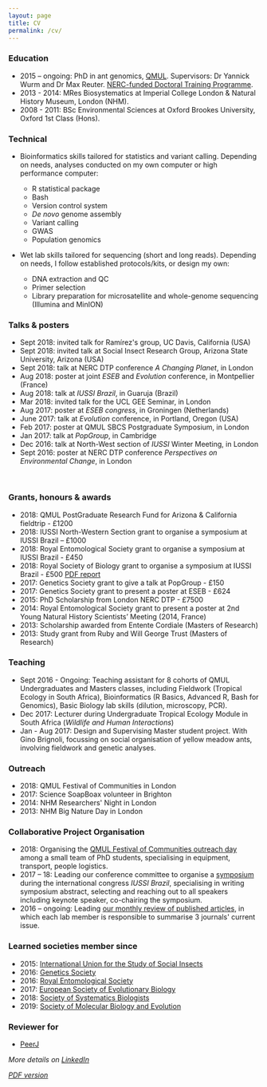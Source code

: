 ```yaml
---
layout: page
title: CV
permalink: /cv/
---
```

### Education

- 2015 – ongoing: PhD in ant genomics, [QMUL](https://www.qmul.ac.uk/sbcs/staff/emelinefavreau.html). Supervisors: Dr Yannick Wurm and Dr Max Reuter. [NERC-funded Doctoral Training Programme](https://london-nerc-dtp.org/).
- 2013 - 2014: MRes Biosystematics at Imperial College London & Natural History Museum, London (NHM).
- 2008 - 2011: BSc Environmental Sciences at Oxford Brookes University, Oxford 1st Class (Hons).

### Technical
- Bioinformatics skills tailored for statistics and variant calling. Depending on needs, analyses conducted on my own computer or high performance computer:
   - R statistical package
   - Bash
   - Version control system
   - _De novo_ genome assembly
   - Variant calling
   - GWAS
   - Population genomics

- Wet lab skills tailored for sequencing (short and long reads). Depending on needs, I follow established protocols/kits, or design my own:
   - DNA extraction and QC
   - Primer selection
   - Library preparation for microsatellite and whole-genome sequencing (Illumina and MinION)



### Talks & posters
- Sept 2018: invited talk for Ramírez's group, UC Davis, California (USA)
- Sept 2018: invited talk at Social Insect Research Group, Arizona State University, Arizona (USA)
- Sept 2018: talk at NERC DTP conference _A Changing Planet_, in London
- Aug 2018: poster at joint _ESEB_ and _Evolution_ conference, in Montpellier (France)
- Aug 2018: talk at _IUSSI Brazil_, in Guaruja (Brazil)
- Mar 2018: invited talk for the UCL GEE Seminar, in London
- Aug 2017: poster at _ESEB congress_, in Groningen (Netherlands)
- June 2017: talk at _Evolution_ conference, in Portland, Oregon (USA)
- Feb 2017: poster at QMUL SBCS Postgraduate Symposium, in London
- Jan 2017: talk at _PopGroup_, in Cambridge
- Dec 2016: talk at North-West section of _IUSSI_ Winter Meeting, in London
- Sept 2016: poster at NERC DTP conference _Perspectives on Environmental Change_, in London

 
### Grants, honours & awards
- 2018: QMUL PostGraduate Research Fund for Arizona &  California fieldtrip - £1200
- 2018: IUSSI North-Western Section grant to organise a symposium at IUSSI Brazil – £1000
- 2018: Royal Entomological Society grant to organise a symposium at IUSSI Brazil - £450
- 2018: Royal Society of Biology grant to organise a symposium at IUSSI Brazil - £500 [PDF report](https://www.rsb.org.uk/images/pdf/Travel_Grant_report_2018_Favreau_Emeline.pdf)
- 2017: Genetics Society grant to give a talk at PopGroup - £150
- 2017: Genetics Society grant to present a poster at ESEB - £624
- 2015: PhD Scholarship from London NERC DTP - £7500
- 2014: Royal Entomological Society grant to present a poster at 2nd Young Natural History Scientists’ Meeting (2014, France)
- 2013: Scholarship awarded from Entente Cordiale (Masters of Research)
- 2013: Study grant from Ruby and Will George Trust (Masters of Research)
 

### Teaching
- Sept 2016 - Ongoing: Teaching assistant for 8 cohorts of QMUL Undergraduates and Masters classes, including Fieldwork (Tropical Ecology in South Africa), Bioinformatics (R Basics, Advanced R, Bash for Genomics), Basic Biology lab skills (dilution, microscopy, PCR).
- Dec 2017: Lecturer during Undergraduate Tropical Ecology Module in South Africa (_Wildlife and Human Interactions_)
- Jan - Aug 2017: Design and Supervising Master student project. With Gino Brignoli, focussing on social organisation of yellow meadow ants, involving fieldwork and genetic analyses.



### Outreach
- 2018: QMUL Festival of Communities in London
- 2017: Science SoapBoax volunteer in Brighton
- 2014: NHM Researchers' Night in London
- 2013: NHM Big Nature Day in London



### Collaborative Project Organisation
- 2018: Organising the [QMUL Festival of Communities outreach day](https://wurmlab.github.io/news/2018-05-18-festival_of_communities/) among a small team of PhD students, specialising in equipment, transport, people logistics.
- 2017 – 18: Leading our conference committee to organise a [symposium](https://wurmlab.github.io/news/2018-02-15-iussi_symposium_evolution_of_social_organization/) during the international congress _IUSSI Brazil_, specialising in writing symposium abstract, selecting and reaching out to all speakers including keynote speaker, co-chairing the symposium.
- 2016 – ongoing: Leading [our monthly review of published articles](https://wurmlab.github.io/news/2018-02-20-Keeping_up_with_reading_newly_published_articles/), in which each lab member is responsible to summarise 3 journals' current issue.


### Learned societies member since
- 2015: [International Union for the Study of Social Insects](http://www.iussi.org/)
- 2016: [Genetics Society](http://www.genetics.org.uk/)
- 2016: [Royal Entomological Society](https://www.royensoc.co.uk/)
- 2017: [European Society of Evolutionary Biology](https://eseb.org/)
- 2018: [Society of Systematics Biologists](https://www.systbio.org/)
- 2019: [Society of Molecular Biology and Evolution](https://www.smbe.org/smbe)

### Reviewer for
- [PeerJ](https://peerj.com/)



_More details on [LinkedIn](https://www.linkedin.com/in/emelinefavreau/)_

_[PDF version](Emeline_Favreau_cv.pdf)_
